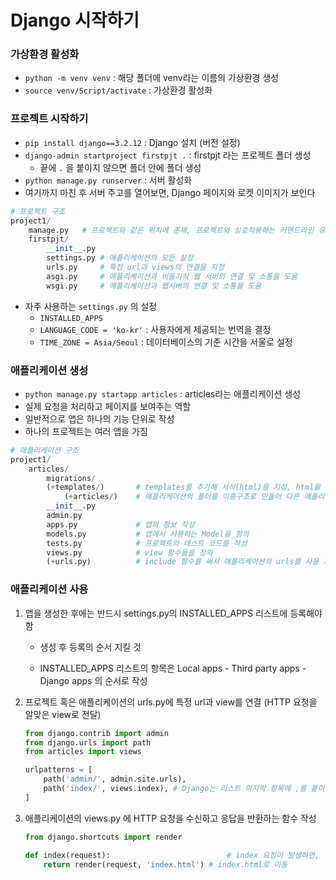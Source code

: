 # Django 시작하기

### 가상환경 활성화

- `python -m venv venv` : 해당 폴더에 venv라는 이름의 가상환경 생성
- `source venv/Script/activate` : 가상환경 활성화



### 프로젝트 시작하기

- `pip install django==3.2.12` : Django 설치 (버전 설정)
- `django-admin startproject firstpjt .` : firstpjt 라는 프로젝트 폴더 생성 
  - 끝에 `.` 을 붙이지 않으면 폴더 안에 폴더 생성
- `python manage.py runserver` : 서버 활성화
- 여기까지 마친 후 서버 주고를 열어보면, Django 페이지와 로켓 이미지가 보인다

```python
# 프로젝트 구조
project1/
    manage.py	# 프로젝트와 같은 위치에 존재, 프로젝트와 상호작용하는 커맨드라인 유틸리티
    firstpjt/
        __init__.py
        settings.py	# 애플리케이션의 모든 설정
        urls.py		# 특정 url과 views의 연결을 지정
        asgi.py		# 애플리케이션과 비동기식 웹 서버의 연결 및 소통을 도움
        wsgi.py		# 애플리케이션과 웹서버의 연결 및 소통을 도움
```

- 자주 사용하는 `settings.py` 의 설정
  - `INSTALLED_APPS`
  - `LANGUAGE_CODE = 'ko-kr'` : 사용자에게 제공되는 번역을 결정
  - `TIME_ZONE = Asia/Seoul`  : 데이터베이스의 기준 시간을 서울로 설정



### 애플리케이션 생성

- `python manage.py startapp articles` : articles라는 애플리케이션 생성
- 실제 요청을 처리하고 페이지를 보여주는 역할
- 일반적으로 앱은 하나의 기능 단위로 작성
- 하나의 프로젝트는 여러 앱을 가짐

```python
# 애플리케이션 구조
project1/
    articles/
        migrations/
        (+templates/)		# templates를 추가해 서식(html)을 지정, html을 탐색하는 기본경로
        	(+articles/)	# 애플리케이션의 폴더를 이중구조로 만들어 다른 애플리케이션 서식과 구분
        __init__.py
        admin.py
        apps.py				# 앱의 정보 작성
        models.py			# 앱에서 사용하는 Model을 정의
        tests.py			# 프로젝트의 테스트 코드를 작성
        views.py			# view 함수들을 정의
        (+urls.py)			# include 함수를 써서 애플리케이션의 urls를 사용 가능
```



### 애플리케이션 사용

1. 앱을 생성한 후에는 반드시 settings.py의 INSTALLED_APPS 리스트에 등록해야함

   - 생성 후 등록의 순서 지킬 것

   - INSTALLED_APPS 리스트의 항목은 Local apps - Third party apps - Django apps 의 순서로 작성

2. 프로젝트 혹은 애플리케이션의 urls.py에 특정 url과 view를 연결 (HTTP 요청을 알맞은 view로 전달)

   ```python
   from django.contrib import admin
   from django.urls import path
   from articles import views
   
   urlpatterns = [
       path('admin/', admin.site.urls),
       path('index/', views.index),	# Django는 리스트 마지막 항목에 ,를 붙이는 것을 권장
   ]
   ```

3. 애플리케이션의 views.py 에 HTTP 요청을 수신하고 응답을 반환하는 함수 작성

   ```python
   from django.shortcuts import render
   
   def index(request):							# index 요청이 발생하면,
       return render(request, 'index.html')	# index.html로 이동
   ```

